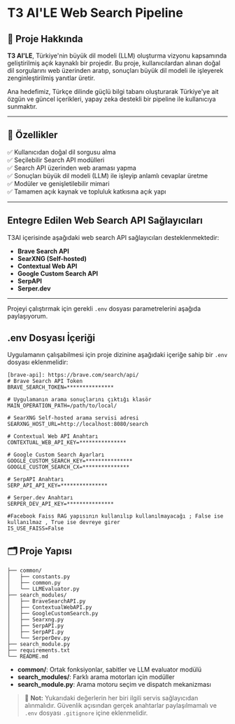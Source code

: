 # T3 AI'LE Web Search Pipeline

## 🧠 Proje Hakkında

**T3 AI'LE**, Türkiye'nin büyük dil modeli (LLM) oluşturma vizyonu kapsamında geliştirilmiş açık kaynaklı bir projedir. Bu proje, kullanıcılardan alınan doğal dil sorgularını web üzerinden aratıp, sonuçları büyük dil modeli ile işleyerek zenginleştirilmiş yanıtlar üretir. 

Ana hedefimiz, Türkçe dilinde güçlü bilgi tabanı oluşturarak Türkiye'ye ait özgün ve güncel içerikleri, yapay zeka destekli bir pipeline ile kullanıcıya sunmaktır.

---

## 🔧 Özellikler

✅ Kullanıcıdan doğal dil sorgusu alma  
✅ Seçilebilir Search API modülleri  
✅ Search API üzerinden web araması yapma  
✅ Sonuçları büyük dil modeli (LLM) ile işleyip anlamlı cevaplar üretme  
✅ Modüler ve genişletilebilir mimari  
✅ Tamamen açık kaynak ve topluluk katkısına açık yapı

---

## Entegre Edilen Web Search API Sağlayıcıları

T3AI içerisinde aşağıdaki web search API sağlayıcıları desteklenmektedir:

* **Brave Search API**
* **SearXNG (Self-hosted)**
* **Contextual Web API**
* **Google Custom Search API**
* **SerpAPI**
* **Serper.dev**

---

Projeyi çalıştırmak için gerekli `.env` dosyası parametrelerini aşağıda paylaşıyorum.

## .env Dosyası İçeriği

Uygulamanın çalışabilmesi için proje dizinine aşağıdaki içeriğe sahip bir `.env` dosyası eklenmelidir:

```env
[brave-api]: https://brave.com/search/api/
# Brave Search API Token
BRAVE_SEARCH_TOKEN=***************

# Uygulamanın arama sonuçlarını çıktığı klasör
MAIN_OPERATION_PATH=/path/to/local/

# SearXNG Self-hosted arama servisi adresi
SEARXNG_HOST_URL=http://localhost:8080/search

# Contextual Web API Anahtarı
CONTEXTUAL_WEB_API_KEY=***************

# Google Custom Search Ayarları
GOOGLE_CUSTOM_SEARCH_KEY=***************
GOOGLE_CUSTOM_SEARCH_CX=***************

# SerpAPI Anahtarı
SERP_API_API_KEY=***************

# Serper.dev Anahtarı
SERPER_DEV_API_KEY=***************

#Facebook Faiss RAG yapısının kullanılıp kullanılmayacağı ; False ise kullanılmaz , True ise devreye girer
IS_USE_FAISS=False
```

## 🗂️ Proje Yapısı

```
├── common/
│   ├── constants.py
│   ├── common.py
│   └── LLMEvaluator.py
├── search_modules/
│   ├── BraveSearchAPI.py
│   ├── ContextualWebAPI.py
│   ├── GoogleCustomSearch.py
│   ├── Searxng.py
│   ├── SerpAPI.py
│   ├── SerpAPI.py
│   └── SerperDev.py
├── search_module.py
├── requirements.txt
└── README.md
```


- **common/**: Ortak fonksiyonlar, sabitler ve LLM evaluator modülü  
- **search_modules/**: Farklı arama motorları için modüller  
- **search_module.py**: Arama motoru seçim ve dispatch mekanizması


> 📌 **Not:** Yukarıdaki değerlerin her biri ilgili servis sağlayıcıdan alınmalıdır. Güvenlik açısından gerçek anahtarlar paylaşılmamalı ve `.env` dosyası `.gitignore` içine eklenmelidir.
